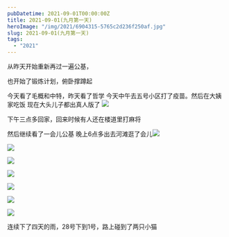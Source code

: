 ```yaml
---
pubDatetime: 2021-09-01T00:00:00Z
title: 2021-09-01(九月第一天)
heroImage: "/img/2021/6904315-5765c2d236f250af.jpg"
slug: 2021-09-01(九月第一天)
tags:
  - "2021"
---
```


从昨天开始重新再过一遍公基，

也开始了锻炼计划，俯卧撑蹲起

今天看了毛概和中特，昨天看了哲学
今天中午去五号小区打了疫苗。然后在大姨家吃饭
现在大头儿子都出真人版了
![](../../../../public/img/2021/6904315-5765c2d236f250af.jpg)

下午三点多回家，回来时候有人还在楼道里打麻将

然后继续看了一会儿公基
晚上6点多出去河滩逛了会儿![](../../../../public/img/2021/6904315-ce28449d51ef5851.jpg)

![](../../../../public/img/2021/6904315-520820b4128928e7.jpg)

![](../../../../public/img/2021/6904315-9a6113c62d43a81b.jpg)

![](../../../../public/img/2021/6904315-a7a44de8107adbdd.jpg)

![](../../../../public/img/2021/6904315-a697920470815268.jpg)

![](../../../../public/img/2021/6904315-31cf51e42059c1ff.jpg)

![](../../../../public/img/2021/6904315-c9320a84f2070cb9.jpg)

连续下了四天的雨，28号下到1号，路上碰到了两只小猫
